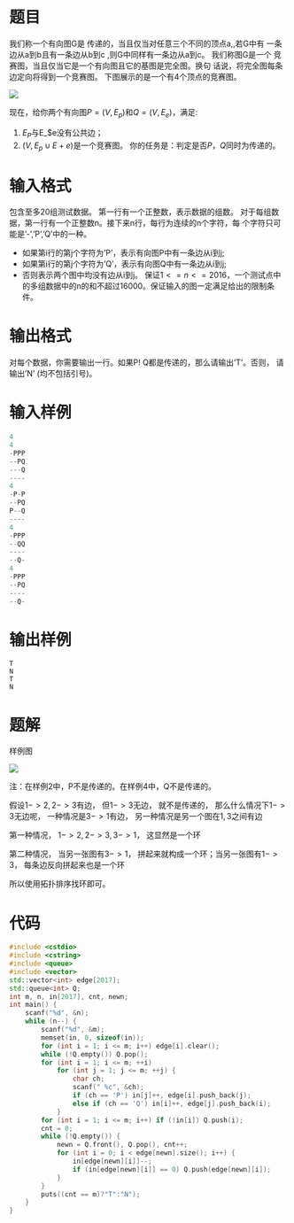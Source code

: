# 题目

我们称一个有向图G是 传递的，当且仅当对任意三个不同的顶点a,,若G中有 一条边从a到b且有一条边从b到c ,则G中同样有一条边从a到c。
我们称图G是一个 竞赛图，当且仅当它是一个有向图且它的基图是完全图。换句 话说，将完全图每条边定向将得到一个竞赛图。
下图展示的是一个有4个顶点的竞赛图。

![](1.jpg)

现在，给你两个有向图$P=(V,E_p)$和$Q = (V,E_e)$，满足:
1. $E_P$与E_$e没有公共边；
2. $(V,E_p \cup E+e)$是一个竞赛图。
你的任务是：判定是否$P，Q$同时为传递的。

# 输入格式

包含至多20组测试数据。
第一行有一个正整数，表示数据的组数。
对于每组数据，第一行有一个正整数n。接下来n行，每行为连续的n个字符，每 个字符只可能是’-’,’P’,’Q’中的一种。
- 如果第i行的第j个字符为’P’，表示有向图P中有一条边从i到j;
- 如果第i行的第j个字符为’Q’，表示有向图Q中有一条边从i到j;
- 否则表示两个图中均没有边从i到j。
保证$1 <= n <= 2016$，一个测试点中的多组数据中的n的和不超过16000。保证输入的图一定满足给出的限制条件。

# 输出格式

对每个数据，你需要输出一行。如果P! Q都是传递的，那么请输出’T’。否则， 请输出’N’ (均不包括引号)。

# 输入样例

```cpp
4
4
-PPP
--PQ
---Q
----
4
-P-P
--PQ
P--Q
----
4
-PPP
--QQ
----
--Q-
4
-PPP
--PQ
----
--Q-
```

# 输出样例


```
T
N
T
N
```

# 题解

样例图

![](2.jpg)

注：在样例2中，P不是传递的。在样例4中，Q不是传递的。

假设$1->2,2->3$有边， 但$1->3$无边， 就不是传递的， 那么什么情况下$1->3$无边呢， 一种情况是$3->1$有边， 另一种情况是另一个图在$1,3$之间有边

第一种情况， $1->2,2->3,3->1$， 这显然是一个环

第二种情况， 当另一张图有$3->1$， 拼起来就构成一个环；当另一张图有$1->3$， 每条边反向拼起来也是一个环

所以使用拓扑排序找环即可。

# 代码

```c++
#include <cstdio>
#include <cstring>
#include <queue>
#include <vector>
std::vector<int> edge[2017];
std::queue<int> Q;
int m, n, in[2017], cnt, newn;
int main() {
    scanf("%d", &n);
    while (n--) {
        scanf("%d", &m);
        memset(in, 0, sizeof(in));
        for (int i = 1; i <= m; i++) edge[i].clear();
        while (!Q.empty()) Q.pop();
        for (int i = 1; i <= m; ++i)
            for (int j = 1; j <= m; ++j) {
                char ch;
                scanf(" %c", &ch);
                if (ch == 'P') in[j]++, edge[i].push_back(j);
                else if (ch == 'Q') in[i]++, edge[j].push_back(i);
            }
        for (int i = 1; i <= m; i++) if (!in[i]) Q.push(i);
        cnt = 0;
        while (!Q.empty()) {
            newn = Q.front(), Q.pop(), cnt++;
            for (int i = 0; i < edge[newn].size(); i++) {
                in[edge[newn][i]]--;
                if (in[edge[newn][i]] == 0) Q.push(edge[newn][i]);
            }
        }
        puts((cnt == m)?"T":"N");
    }
}
```

